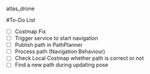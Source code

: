 atlas_drone

#To-Do List
- [ ] Costmap Fix
- [ ] Trigger service to start navigation
- [ ] Publish path in PathPlanner
- [ ] Process path (Navigation Behaviour)
- [ ] Check Local Costmap whether path is correct or not
- [ ] Find a new path during updating pose
